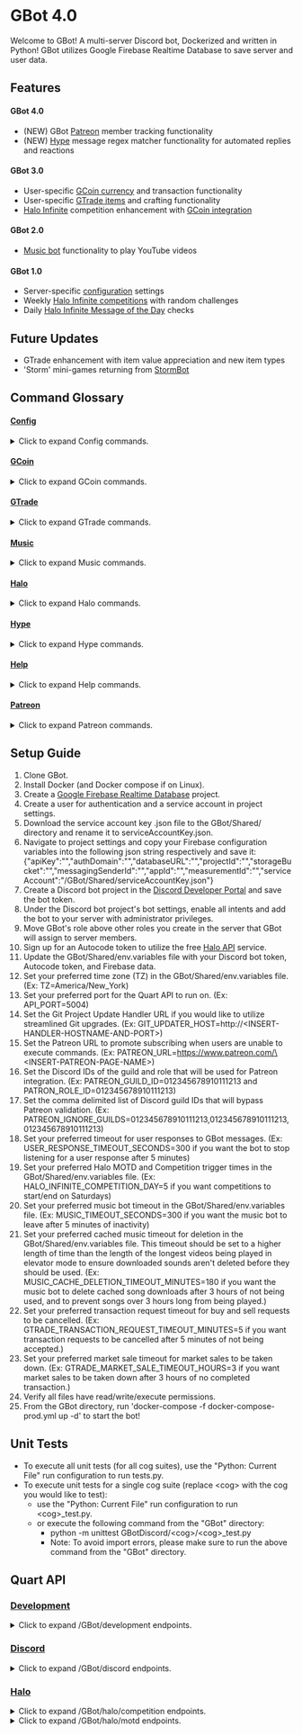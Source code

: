 # GBot 4.0
Welcome to GBot! A multi-server Discord bot, Dockerized and written in Python! GBot utilizes Google Firebase Realtime Database to save server and user data.

## Features

#### GBot 4.0
- (NEW) GBot <ins>Patreon</ins> member tracking functionality
- (NEW) <ins>Hype</ins> message regex matcher functionality for automated replies and reactions

#### GBot 3.0
- User-specific <ins>GCoin currency</ins> and transaction functionality
- User-specific <ins>GTrade items</ins> and crafting functionality
- <ins>Halo Infinite</ins> competition enhancement with <ins>GCoin integration</ins>

#### GBot 2.0
- <ins>Music bot</ins> functionality to play YouTube videos

#### GBot 1.0
- Server-specific <ins>configuration</ins> settings
- Weekly <ins>Halo Infinite competitions</ins> with random challenges
- Daily <ins>Halo Infinite Message of the Day</ins> checks

## Future Updates
- GTrade enhancement with item value appreciation and new item types
- 'Storm' mini-games returning from [StormBot](https://github.com/cgoulart35/StormBot)

## Command Glossary

#### <ins>Config</ins>
<details>
<summary>Click to expand Config commands.</summary>

  *   <details>
      <summary>.channel</summary>

      *  Description:
         * `Set the channel for a specific GBot feature in this server. (admin only)`
      *  Syntax:
         * `.channel <channelType> <channel>`
         * `channelType options are: admin, halo-motd, halo-competition`
      *  Example:
         * `.channel halo-competition #🏆halo-weekly-scores`
      </details>

  *   <details>
      <summary>.config</summary>

      *  Description:
         * `Shows the server's current GBot configuration. (admin only)`
      *  Syntax:
         * `.config`
      *  Example:
         * `.config`
      </details>

  *   <details>
      <summary>.prefix</summary>

      *  Description:
         * `Set the prefix for all GBot commands used in this server. (admin only)`
      *  Syntax:
         * `.prefix <prefix>`
      *  Example:
         * `.prefix .`
      </details>

  *   <details>
      <summary>.role</summary>

      *  Description:
         * `Set the role for a specific GBot feature in this server. (admin only)`
      *  Syntax:
         * `.role <roleType> <role>`
         * `roleType options are: admin, halo-recent-win, halo-most-wins`
      *  Example:
         * `.role halo-recent-win @🛰️🛡️Spartan`
      </details>

  *   <details>
      <summary>.toggle</summary>

      *  Description:
         * `Turn on/off all functionality for a GBot feature in this server. (admin only)`
      *  Syntax:
         * `.toggle <featureType>`
         * `featureType options are: gcoin, gtrade, halo, hype, music`
      *  Example:
         * `.toggle halo`
      </details>
</details>
  
#### <ins>GCoin</ins>
<details>
<summary>Click to expand GCoin commands.</summary>
  
  *   <details>
      <summary>.history</summary>

      *  Description:
         * `Show your transaction history, or another user's transaction history in this server. Admin role needed to show other user's history. (admin optional)`
      *  Syntax:
         * `.[history|hs] [user]`
      *  Example:
         * `.hs`
         * `.hs @MasterChief`
      </details>
  
  *   <details>
      <summary>.send</summary>

      *  Description:
         * `Send GCoin to another user in this server.`
      *  Syntax:
         * `.[send|sd] <user> <amount>`
      *  Example:
         * `.sd @MasterChief 2.50`
      </details>
  
  *   <details>
      <summary>.wallet</summary>

      *  Description:
         * `Show your wallet, or another user's wallet in this server.`
      *  Syntax:
         * `.[wallet|w] [user]`
      *  Example:
         * `.w`
         * `.w @MasterChief`
      </details>
  
  *   <details>
      <summary>.wallets</summary>

      *  Description:
         * `Show wallets of all users in this server.`
      *  Syntax:
         * `.[wallets|ws]`
      *  Example:
         * `.ws`
      </details>
</details>

#### <ins>GTrade</ins>
<details>
<summary>Click to expand GTrade commands.</summary>

  *   <details>
      <summary>.buy</summary>

      *  Description:
         * `Buy another user's item for sale in the discord server. Create a request to buy from a user, complete a user's pending sell request, or buy an item for sale in the server's market.`
      *  Syntax:
         * `.[buy|b] <item> <user>`
      *  Example:
         * `.b "gravity hammer" @MasterChief`
         * `.buy shield @MasterChief`
      </details>
  
  *   <details>
      <summary>.craft</summary>

      *  Description:
         * `Craft items to show off and trade. Surround name with double quotes if multiple words.`
      *  Syntax:
         * `.[craft|cr] <name> <value> <type>`
         * `type options are: image`
      *  Example:
         * `.cr "gravity hammer" 6.75 image`
         * `.craft shield 6.75 image`
      </details>
  
  *   <details>
      <summary>.destroy</summary>

      *  Description:
         * `Destroy an item in your inventory.`
      *  Syntax:
         * `.[destroy|d] <item>`
      *  Example:
         * `.d "gravity hammer"`
         * `.destroy shield`
      </details>
  
  *   <details>
      <summary>.item</summary>

      *  Description:
         * `Show off an item in your inventory.`
      *  Syntax:
         * `.[item|i] <item>`
      *  Example:
         * `.i "gravity hammer"`
         * `.item shield`
      </details>
  
  *   <details>
      <summary>.items</summary>

      *  Description:
         * `List all items in your inventory, or another user's inventory in this server.`
      *  Syntax:
         * `.[items|is] [user]`
      *  Example:
         * `.is @MasterChief`
      </details>
  
  *   <details>
      <summary>.market</summary>

      *  Description:
         * `Show all market items for sale and personal trade requests in the discord server.`
      *  Syntax:
         * `.[market|m]`
      *  Example:
         * `.m`
      </details>
  
  *   <details>
      <summary>.rename</summary>

      *  Description:
         * `Rename an item in your inventory.`
      *  Syntax:
         * `.[rename|rn] <item> <name>`
      *  Example:
         * `.rn "gravity hammer" gravityHammer`
         * `.rename shield "my shield"`
      </details>
  
  *   <details>
      <summary>.sell</summary>

      *  Description:
         * `Sell an item to another user in this discord server. Create a request to sell to a user, complete a user's pending buy request, or place an item for sale in the server's market.`
      *  Syntax:
         * `.[sell|sl] <item> [user]`
      *  Example:
         * `.sl gravityHammer @MasterChief`
         * `.sell "my shield"`
      </details>
</details>  
  
#### <ins>Music</ins>
<details>
<summary>Click to expand Music commands.</summary>

  *   <details>
      <summary>.elevator</summary>

      *  Description:
         * `Toggle elevator mode to keep the last played sound on repeat.`
      *  Syntax:
         * `.[elevator|e]`
      *  Example:
         * `.e`
      </details>
  
  *   <details>
      <summary>.pause</summary>

      *  Description:
         * `Pauses the current sound being played.`
      *  Syntax:
         * `.[pause|pa|ps] `
      *  Example:
         * `.ps`
      </details>
  
  *   <details>
      <summary>.play</summary>

      *  Description:
         * `Play videos/music downloaded from YouTube. No playlists or livestreams.`
      *  Syntax:
         * `.[play|p|pl] [args...]`
      *  Example:
         * `.p halo theme song`
         * `.pl https://youtu.be/dQw4w9WgXcQ`
      </details>
  
  *   <details>
      <summary>.queue</summary>

      *  Description:
         * `Displays the current sounds in queue.`
      *  Syntax:
         * `.[queue|q]`
      *  Example:
         * `.q`
      </details>
  
  *   <details>
      <summary>.resume</summary>

      *  Description:
         * `Resumes the current sound being played.`
      *  Syntax:
         * `.[resume|r]`
      *  Example:
         * `.r`
      </details>
  
  *   <details>
      <summary>.skip</summary>

      *  Description:
         * `Skips the current sound being played.`
      *  Syntax:
         * `.[skip|s|sk]`
      *  Example:
         * `.s`
      </details>
  
  *   <details>
      <summary>.stop</summary>

      *  Description:
         * `Stops the bot from playing sounds and clears the queue.`
      *  Syntax:
         * `.[stop|st] `
      *  Example:
         * `.sk`
      </details>
</details>
  
#### <ins>Halo</ins>
<details>
<summary>Click to expand Halo commands.</summary>

  *   <details>
      <summary>.halo</summary>

      *  Description:
         * `Participate in or leave the weekly GBot Halo competition. (admin optional)`
      *  Syntax:
         * `.[halo|h] [action] [user]`
         * `action options are: <gamertag>, rm`
      *  Example:
         * `.h XboxGamerTag`
         * `.h rm`
         * `.halo XboxGamerTag @MasterChief`
         * `.halo rm @MasterChief`
      </details>
</details>
  
#### <ins>Hype</ins>
<details>
<summary>Click to expand Hype commands.</summary>

  *   <details>
      <summary>.hype</summary>

      *  Description:
         * `Set a regular expression to match against new messages in this server, and a list of possible responses to reply to it with. Surround regex and response each with double quotes if multiple words. (admin only)`
      *  Syntax:
         * `.[hype|hy] [regex] [reply]`
      *  Example:
         * `.hy "Hello there!" "General Kenobi!" "You fool! I've been trained in your Jedi arts by Count Dooku."`
         * `.hype "It's over Anakin, I have the high ground." "You underestimate my power!"`
      </details>

  *   <details>
      <summary>.react</summary>

      *  Description:
         * `Set a regular expression to match against new messages in this server, and a list of possible emojis to react to it with. Surround regex with double quotes if multiple words. (admin only)`
      *  Syntax:
         * `.[react|re] [regex] [emoji]`
      *  Example:
         * `.re "How are you feeling?" 😊🙁`
         * `.react "Vrrm vrrm" 🚗`
      </details>

  *   <details>
      <summary>.unmatch</summary>

      *  Description:
         * `Remove an existing regular expression match repsonse in this server. (admin only)`
      *  Syntax:
         * `.[unmatch|um]`
      *  Example:
         * `.unmatch`
      </details>      
</details>

#### <ins>Help</ins>
<details>
<summary>Click to expand Help commands.</summary>

  *   <details>
      <summary>.help</summary>

      *  Description:
         * `Type .help command for more info on a command. You can also type .help category for more info on a category.`
      *  Syntax:
         * `.help [command]`
      *  Example:
         * `.help`
         * `.help GTrade`
         * `.help cr`
      </details>
</details>

#### <ins>Patreon</ins>
<details>
<summary>Click to expand Patreon commands.</summary>

  *   <details>
      <summary>.patreon</summary>

      *  Description:
         * `In the GBot Patreon server, specify a server's ID to enable GBot functionality in that server. (patrons only)`
      *  Syntax:
         * `.[patreon|pt] <serverId>`
      *  Example:
         * `.pt 012345678910111213`
      </details>
</details>

## Setup Guide
1. Clone GBot.
2. Install Docker (and Docker compose if on Linux).
3. Create a [Google Firebase Realtime Database](https://console.firebase.google.com/) project.
4. Create a user for authentication and a service account in project settings.
5. Download the service account key .json file to the GBot/Shared/ directory and rename it to serviceAccountKey.json.
6. Navigate to project settings and copy your Firebase configuration variables into the following json string respectively and save it:
{"apiKey":"","authDomain":"","databaseURL":"","projectId":"","storageBucket":"","messagingSenderId":"","appId":"","measurementId":"","serviceAccount":"/GBot/Shared/serviceAccountKey.json"}
7. Create a Discord bot project in the [Discord Developer Portal](https://discord.com/developers/applications) and save the bot token.
8. Under the Discord bot project's bot settings, enable all intents and add the bot to your server with administrator privileges.
9. Move GBot's role above other roles you create in the server that GBot will assign to server members.
10. Sign up for an Autocode token to utilize the free [Halo API](https://autocode.com/lib/halo/infinite/) service.
11. Update the GBot/Shared/env.variables file with your Discord bot token, Autocode token, and Firebase data.
12. Set your preferred time zone (TZ) in the GBot/Shared/env.variables file. (Ex: TZ=America/New_York)
13. Set your preferred port for the Quart API to run on. (Ex: API_PORT=5004)
14. Set the Git Project Update Handler URL if you would like to utilize streamlined Git upgrades. (Ex: GIT_UPDATER_HOST=http://\<INSERT-HANDLER-HOSTNAME-AND-PORT\>)
15. Set the Patreon URL to promote subscribing when users are unable to execute commands. (Ex: PATREON_URL=https://www.patreon.com/\<INSERT-PATREON-PAGE-NAME\>)
16. Set the Discord IDs of the guild and role that will be used for Patreon integration. (Ex: PATREON_GUILD_ID=012345678910111213 and PATRON_ROLE_ID=012345678910111213)
17. Set the comma delimited list of Discord guild IDs that will bypass Patreon validation. (Ex: PATREON_IGNORE_GUILDS=012345678910111213,012345678910111213,012345678910111213)
18. Set your preferred timeout for user responses to GBot messages. (Ex: USER_RESPONSE_TIMEOUT_SECONDS=300 if you want the bot to stop listening for a user response after 5 minutes)
19. Set your preferred Halo MOTD and Competition trigger times in the GBot/Shared/env.variables file. (Ex: HALO_INFINITE_COMPETITION_DAY=5 if you want competitions to start/end on Saturdays)
20. Set your preferred music bot timeout in the GBot/Shared/env.variables file. (Ex: MUSIC_TIMEOUT_SECONDS=300 if you want the music bot to leave after 5 minutes of inactivity)
21. Set your preferred cached music timeout for deletion in the GBot/Shared/env.variables file. This timeout should be set to a higher length of time than the length of the longest videos being played in elevator mode to ensure downloaded sounds aren't deleted before they should be used. (Ex: MUSIC_CACHE_DELETION_TIMEOUT_MINUTES=180 if you want the music bot to delete cached song downloads after 3 hours of not being used, and to prevent songs over 3 hours long from being played.)
22. Set your preferred transaction request timeout for buy and sell requests to be cancelled. (Ex: GTRADE_TRANSACTION_REQUEST_TIMEOUT_MINUTES=5 if you want transaction requests to be cancelled after 5 minutes of not being accepted.)
23. Set your preferred market sale timeout for market sales to be taken down. (Ex: GTRADE_MARKET_SALE_TIMEOUT_HOURS=3 if you want market sales to be taken down after 3 hours of no completed transaction.)
24. Verify all files have read/write/execute permissions.
25. From the GBot directory, run 'docker-compose -f docker-compose-prod.yml up -d' to start the bot!

 ## Unit Tests
 * To execute all unit tests (for all cog suites), use the "Python: Current File" run configuration to run tests.py.
 * To execute unit tests for a single cog suite (replace \<cog\> with the cog you would like to test):
   * use the "Python: Current File" run configuration to run \<cog\>_test.py.
   * or execute the following command from the "GBot" directory:
      * python -m unittest GBotDiscord/\<cog\>/\<cog\>_test.py
      * Note: To avoid import errors, please make sure to run the above command from the "GBot" directory.

## Quart API

### <ins>Development</ins>
<details>
<summary>Click to expand /GBot/development endpoints.</summary>

  *   <details>
      <summary>GET</summary>

      *  Description:
         * `Returns available options to be used in POST request.`
      *  Syntax:
         * `GET - http://localhost:5004/GBot/development`
      *  Response:
         * `{"options":{"action":["doRebuildLatest"]},"postBodyTemplate":{"action":"doRebuildLatest"}}`
      </details>

  *   <details>
      <summary>POST</summary>

      *  Description:
         * `Use development features.`
      *  Syntax:
         * `POST - http://localhost:5004/GBot/development`
      *  Body:
         * `{"action":"doRebuildLatest"}`
      *  Response:
         * `{"action": "doRebuildLatest", "status": "success", "message": "<shows Git changes made>"}`
      </details>
</details>

### <ins>Discord</ins>
<details>
<summary>Click to expand /GBot/discord endpoints.</summary>

  *   <details>
      <summary>GET</summary>

      *  Description:
         * `Returns available options to be used in POST request.`
      *  Syntax:
         * `GET - http://localhost:5004/GBot/discord`
      *  Response:
         * `{"options":{"action":[{"name":"leaveGuild","serverId":"012345678910111213"},{"name":"sendMessage","message":"Hello world!","channelId":"012345678910111213","optionalMessageIdForReply":"012345678910111213"}]},"postBodyTemplate":{"action":{"name":"sendMessage","message":"Hello world!","channelId":"012345678910111213","optionalMessageIdForReply":"012345678910111213"}}}`
      </details>

  *   <details>
      <summary>POST</summary>

      *  Description:
         * `Use Discord features.`
      *  Syntax:
         * `POST - http://localhost:5004/GBot/discord`
      *  Body:
         * `{"action":{"name":"sendMessage","message":"Hello world!","channelId":"012345678910111213","optionalMessageIdForReply":"012345678910111213"}}`
      *  Response:
         * `{"action": "sendMessage", "status": "success"}`
      </details>
</details>

### <ins>Halo</ins>
<details>
<summary>Click to expand /GBot/halo/competition endpoints.</summary>

  *   <details>
      <summary>GET</summary>

      *  Description:
         * `Returns available options to be used in POST request.`
      *  Syntax:
         * `GET - http://localhost:5004/GBot/halo/competition`
      *  Response:
         * `{"options":{"serverId":["012345678910111213","all"],"startCompetition":[true,false]},"postBodyTemplate":{"serverId":"012345678910111213","startCompetition":false}}`
      </details>

  *   <details>
      <summary>POST</summary>

      *  Description:
         * `Trigger Halo competition status update for individual or all servers.`
      *  Syntax:
         * `POST - http://localhost:5004/GBot/halo/competition`
      *  Body:
         * `{"serverId":"012345678910111213","startCompetition":false}`
      *  Response:
         * `{"action": "haloPlayerStatsGetRequests(012345678910111213, False)", "status": "success"}`
      </details>
</details>
<details>
<summary>Click to expand /GBot/halo/motd endpoints.</summary>

  *   <details>
      <summary>GET</summary>

      *  Description:
         * `Returns available options to be used in POST request.`
      *  Syntax:
         * `GET - http://localhost:5004/GBot/halo/motd`
      *  Response:
         * `{"options":{"serverId":["012345678910111213","all"]},"postBodyTemplate":{"serverId":"012345678910111213"}}`
      </details>

  *   <details>
      <summary>POST</summary>

      *  Description:
         * `Trigger Halo MOTD update for individual or all servers.`
      *  Syntax:
         * `POST - http://localhost:5004/GBot/halo/motd`
      *  Body:
         * `{"serverId":"all"}`
      *  Response:
         * `{"action": "haloMotdGetRequest(all)", "status": "success"}`
      </details>
</details>